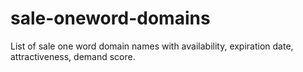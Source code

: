# sale-oneword-domains
List of sale one word domain names with availability, expiration date, attractiveness, demand score.
